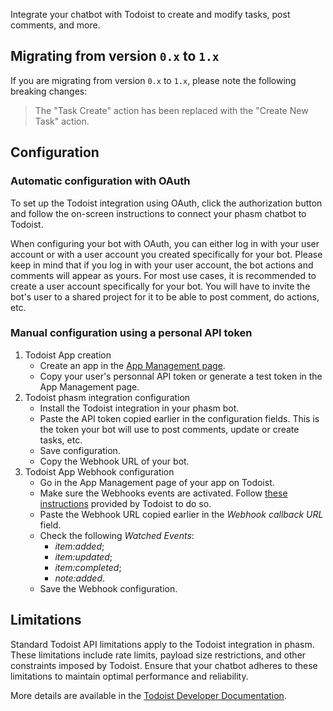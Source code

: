 Integrate your chatbot with Todoist to create and modify tasks, post comments, and more.

## Migrating from version `0.x` to `1.x`

If you are migrating from version `0.x` to `1.x`, please note the following breaking changes:

> The "Task Create" action has been replaced with the "Create New Task" action.

## Configuration

### Automatic configuration with OAuth

To set up the Todoist integration using OAuth, click the authorization button and follow the on-screen instructions to connect your phasm chatbot to Todoist.

When configuring your bot with OAuth, you can either log in with your user account or with a user account you created specifically for your bot.
Please keep in mind that if you log in with your user account, the bot actions and comments will appear as yours.
For most use cases, it is recommended to create a user account specifically for your bot. You will have to invite the bot's user to a shared project for it to be able to post comment, do actions, etc.

### Manual configuration using a personal API token

1. Todoist App creation
   - Create an app in the [App Management page](https://developer.todoist.com/appconsole.html).
   - Copy your user's personnal API token or generate a test token in the App Management page.
2. Todoist phasm integration configuration
   - Install the Todoist integration in your phasm bot.
   - Paste the API token copied earlier in the configuration fields. This is the token your bot will use to post comments, update or create tasks, etc.
   - Save configuration.
   - Copy the Webhook URL of your bot.
3. Todoist App Webhook configuration
   - Go in the App Management page of your app on Todoist.
   - Make sure the Webhooks events are activated. Follow [these instructions](https://developer.todoist.com/sync/v9/#webhooks) provided by Todoist to do so.
   - Paste the Webhook URL copied earlier in the _Webhook callback URL_ field.
   - Check the following _Watched Events_:
     - _item:added_;
     - _item:updated_;
     - _item:completed_;
     - _note:added_.
   - Save the Webhook configuration.

## Limitations

Standard Todoist API limitations apply to the Todoist integration in phasm. These limitations include rate limits, payload size restrictions, and other constraints imposed by Todoist. Ensure that your chatbot adheres to these limitations to maintain optimal performance and reliability.

More details are available in the [Todoist Developer Documentation](https://developer.todoist.com/rest/v2/#request-limits).
